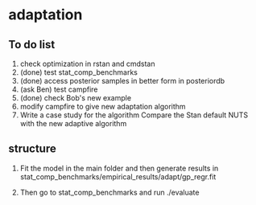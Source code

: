 # adaptation

## To do list
1) check optimization in rstan and cmdstan
2) (done) test stat_comp_benchmarks
3) (done) access posterior samples in better form in posteriordb
4) (ask Ben) test campfire
5) (done) check Bob's new example
6) modify campfire to give new adaptation algorithm
7) Write a case study for the algorithm 
Compare the Stan default NUTS with the new adaptive algorithm 



## structure
1) Fit the model in the main folder and then generate results in stat_comp_benchmarks/empirical_results/adapt/gp_regr.fit

2) Then go to stat_comp_benchmarks and run ./evaluate




